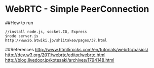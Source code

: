 # WebRTC - Simple PeerConnection

##How to run 

```
//install node.js, socket.IO, Express
$node server.js
http://www26.atwiki.jp/shiitakeo/pages/37.html
```
##References
http://www.html5rocks.com/en/tutorials/webrtc/basics/
http://dev.w3.org/2011/webrtc/editor/webrtc.html
http://blog.livedoor.jp/kotesaki/archives/1794148.html
